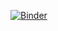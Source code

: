 [![Binder](https://mybinder.org/badge_logo.svg)](https://mybinder.org/v2/gh/jahanvitripathii/UDatELab/HEAD)
